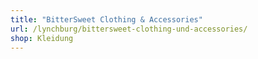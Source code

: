 ```yaml
---
title: "BitterSweet Clothing & Accessories"
url: /lynchburg/bittersweet-clothing-und-accessories/
shop: Kleidung
---
```

